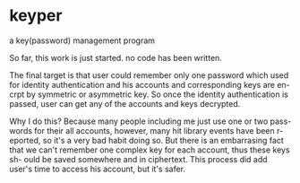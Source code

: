 # keyper
a key(password) management program

  So far, this work is just started. no code has been written.

  The final target is that user could remember only one password which used 
for identity authentication and his accounts and corresponding keys are en-
crpt by symmetric or asymmetric key. So once the identity authentication is
passed, user can get any of the accounts and keys decrypted.
  
  Why I do this? Because many people including me just use one or two pass-
words for their all accounts, however, many hit library events have been r-
eported, so it's a very bad habit doing so. But there is an embarrasing fact
that we can't remember one complex key for each account, thus these keys sh-
ould be saved somewhere and in ciphertext. This process did add user's time
to access his account, but it's safer.
